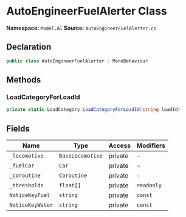 # AutoEngineerFuelAlerter Class

**Namespace:** `Model.AI`
**Source:** `AutoEngineerFuelAlerter.cs`

## Declaration

```csharp
public class AutoEngineerFuelAlerter : MonoBehaviour
```

## Methods

### LoadCategoryForLoadId

```csharp
private static LoadCategory LoadCategoryForLoadId(string loadId)
```

## Fields

| Name | Type | Access | Modifiers |
|------|------|--------|-----------|
| `_locomotive` | `BaseLocomotive` | private | - |
| `_fuelCar` | `Car` | private | - |
| `_coroutine` | `Coroutine` | private | - |
| `_thresholds` | `float[]` | private | `readonly` |
| `NoticeKeyFuel` | `string` | private | `const` |
| `NoticeKeyWater` | `string` | private | `const` |

